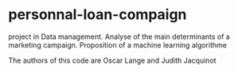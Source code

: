 # personnal-loan-compaign
project in Data management. Analyse of the main determinants of a marketing campaign. 
Proposition of a machine learning algorithme

The authors of this code are Oscar Lange and Judith Jacquinot
